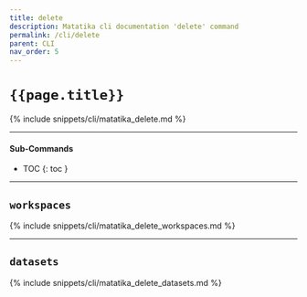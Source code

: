 ```yaml
---
title: delete
description: Matatika cli documentation 'delete' command
permalink: /cli/delete
parent: CLI
nav_order: 5
---
```


# `{{page.title}}`

{% include snippets/cli/matatika_delete.md %}

---

#### Sub-Commands

- TOC
{: toc }

---

## `workspaces`
{% include snippets/cli/matatika_delete_workspaces.md %}

---

## `datasets`
{% include snippets/cli/matatika_delete_datasets.md %}
